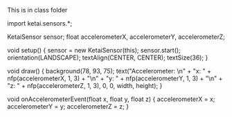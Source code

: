 This is in class folder

import ketai.sensors.*;

KetaiSensor sensor;
float accelerometerX, accelerometerY, accelerometerZ;

void setup()
{
  sensor = new KetaiSensor(this);
  sensor.start();
  orientation(LANDSCAPE);
  textAlign(CENTER, CENTER);
  textSize(36);
}

void draw()
{
  background(78, 93, 75);
  text("Accelerometer: \n" + 
    "x: " + nfp(accelerometerX, 1, 3) + "\n" +
    "y: " + nfp(accelerometerY, 1, 3) + "\n" +
    "z: " + nfp(accelerometerZ, 1, 3), 0, 0, width, height);
}

void onAccelerometerEvent(float x, float y, float z)
{
  accelerometerX = x;
  accelerometerY = y;
  accelerometerZ = z;
}